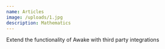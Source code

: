 ```yaml
---
name: Articles
image: /uploads/1.jpg
description: Mathematics
---
```

Extend the functionality of Awake with third party integrations
